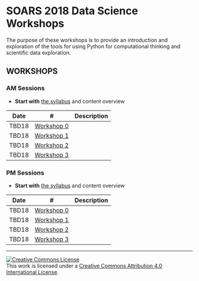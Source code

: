 # SOARS 2018 Data Science Workshops

The purpose of these workshops is to provide an introduction and exploration of the tools for using Python for computational thinking and scientific data exploration.

## WORKSHOPS

### AM Sessions

* **Start with** [the syllabus](./A) and content overview

| Date | # | Description |
|------|---|-------------|
| TBD18 | [Workshop 0](./A/ws0) | |
| TBD18 | [Workshop 1](./A/ws1) | |
| TBD18 | [Workshop 2](./A/ws2) | |
| TBD18 | [Workshop 3](./A/ws3) | |


### PM Sessions

* **Start with** [the syllabus](./P) and content overview

| Date | # | Description |
|------|---|-------------|
| TBD18 | [Workshop 0](./P/ws0) | |
| TBD18 | [Workshop 1](./P/ws1) | |
| TBD18 | [Workshop 2](./P/ws2) | |
| TBD18 | [Workshop 3](./P/ws3) | |

---
<a rel="license" href="http://creativecommons.org/licenses/by/4.0/"><img alt="Creative Commons License" style="border-width:0" src="https://i.creativecommons.org/l/by/4.0/88x31.png" /></a><br />This work is licensed under a <a rel="license" href="http://creativecommons.org/licenses/by/4.0/">Creative Commons Attribution 4.0 International License</a>.